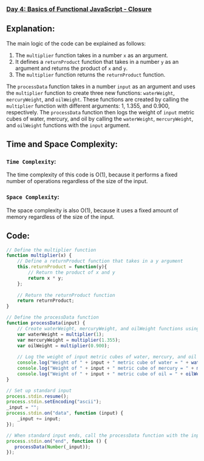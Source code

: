 ### [Day 4: Basics of Functional JavaScript - Closure](https://www.hackerrank.com/contests/javascript-week2/challenges/js-closure)

## Explanation:
The main logic of the code can be explained as follows:
1. The `multiplier` function takes in a number `x` as an argument.
2. It defines a `returnProduct` function that takes in a number `y` as an argument and returns the product of `x` and `y`.
3. The `multiplier` function returns the `returnProduct` function.

The `processData` function takes in a number `input` as an argument and uses the `multiplier` function to create three new functions: `waterWeight`, `mercuryWeight`, and `oilWeight`. These functions are created by calling the `multiplier` function with different arguments: 1, 1.355, and 0.900, respectively. The `processData` function then logs the weight of `input` metric cubes of water, mercury, and oil by calling the `waterWeight`, `mercuryWeight`, and `oilWeight` functions with the `input` argument.

## Time and Space Complexity:
### `Time Complexity`:
The time complexity of this code is O(1), because it performs a fixed number of operations regardless of the size of the input.

### `Space Complexity`:
The space complexity is also O(1), because it uses a fixed amount of memory regardless of the size of the input.

## Code:
```js
// Define the multiplier function
function multiplier(x) {
    // Define a returnProduct function that takes in a y argument
    this.returnProduct = function(y){
        // Return the product of x and y
        return x * y;  
    };
    
    // Return the returnProduct function
    return returnProduct;
}

// Define the processData function
function processData(input) {
    // Create waterWeight, mercuryWeight, and oilWeight functions using the multiplier function with different x arguments
    var waterWeight = multiplier(1);
    var mercuryWeight = multiplier(1.355);
    var oilWeight = multiplier(0.900);
    
    // Log the weight of input metric cubes of water, mercury, and oil using the waterWeight, mercuryWeight, and oilWeight functions
    console.log("Weight of " + input + " metric cube of water = " + waterWeight(input) + " kg");
    console.log("Weight of " + input + " metric cube of mercury = " + mercuryWeight(input) + " kg");
    console.log("Weight of " + input + " metric cube of oil = " + oilWeight(input) + " kg");
} 

// Set up standard input
process.stdin.resume();
process.stdin.setEncoding("ascii");
_input = "";
process.stdin.on("data", function (input) {
    _input += input;
});

// When standard input ends, call the processData function with the input data converted to a number
process.stdin.on("end", function () {
   processData(Number(_input));
});

```
